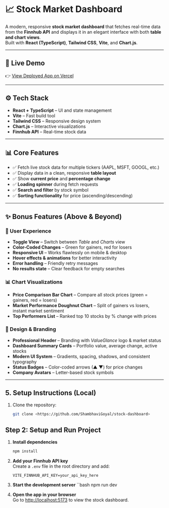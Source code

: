 # 📈 Stock Market Dashboard

A modern, responsive **stock market dashboard** that fetches real-time data from the **Finnhub API** and displays it in an elegant interface with both **table and chart views**.  
Built with **React (TypeScript)**, **Tailwind CSS**, **Vite**, and **Chart.js**.

---

## 🚀 Live Demo  
👉 [View Deployed App on Vercel](https://stock-dashboard-rouge.vercel.app/)

---

## ⚙️ Tech Stack
- **React + TypeScript** – UI and state management  
- **Vite** – Fast build tool  
- **Tailwind CSS** – Responsive design system  
- **Chart.js** – Interactive visualizations  
- **Finnhub API** – Real-time stock data  

---

## 📊 Core Features
- ✅ Fetch live stock data for multiple tickers (AAPL, MSFT, GOOGL, etc.)  
- ✅ Display data in a clean, responsive **table layout**  
- ✅ Show **current price** and **percentage change**  
- ✅ **Loading spinner** during fetch requests  
- ✅ **Search and filter** by stock symbol  
- ✅ **Sorting functionality** for price (ascending/descending)  

---

## ✨ Bonus Features (Above & Beyond)

### 🔄 User Experience
- **Toggle View** – Switch between *Table* and *Charts* view  
- **Color-Coded Changes** – Green for gainers, red for losers  
- **Responsive UI** – Works flawlessly on mobile & desktop  
- **Hover effects & animations** for better interactivity  
- **Error handling** – Friendly retry messages  
- **No results state** – Clear feedback for empty searches  

### 📊 Chart Visualizations
- **Price Comparison Bar Chart** – Compare all stock prices (green = gainers, red = losers)  
- **Market Performance Doughnut Chart** – Split of gainers vs losers, instant market sentiment  
- **Top Performers List** – Ranked top 10 stocks by % change with prices  

### 🎨 Design & Branding
- **Professional Header** – Branding with *ValueGlance* logo & market status  
- **Dashboard Summary Cards** – Portfolio value, average change, active stocks  
- **Modern UI System** – Gradients, spacing, shadows, and consistent typography  
- **Status Badges** – Color-coded arrows (▲ ▼) for price changes  
- **Company Avatars** – Letter-based stock symbols  

---

## 5. Setup Instructions (Local)
1. Clone the repository:
   ```bash
   git clone <https://github.com/ShambhaviGoyal/stock-dashboard>
## Step 2: Setup and Run Project

1. **Install dependencies**
   ```bash
   npm install
2. **Add your Finnhub API key**  
   Create a `.env` file in the root directory and add:

   ```env
   VITE_FINNHUB_API_KEY=your_api_key_here
3. **Start the development server**
  ``bash
   npm run dev
4. **Open the app in your browser**  
Go to [http://localhost:5173](http://localhost:5173) to view the stock dashboard.
